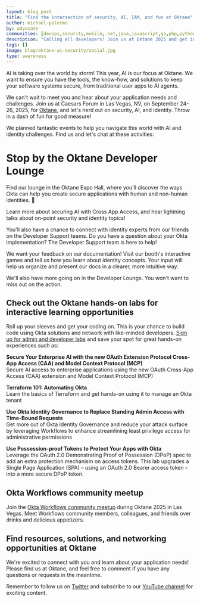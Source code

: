 ```yaml
---
layout: blog_post
title: "Find the intersection of security, AI, IAM, and fun at Oktane"
author: michael-palermo
by: advocate
communities: [devops,security,mobile,.net,java,javascript,go,php,python,ruby]
description: "Calling all developers! Join us at Oktane 2025 and get inspired on how you can create secure AI agents, follow security best practices, and elevate identity assurance."
tags: []
image: blog/oktane-ai-security/social.jpg
type: awareness
---
```


AI is taking over the world by storm! This year, AI is our focus at Oktane. We want to ensure you have the tools, the know-how, and solutions to keep your software systems secure, from traditional user apps to AI agents. 

We can't wait to meet you and hear about your application needs and challenges. Join us at Caesars Forum in Las Vegas, NV, on September 24-26, 2025, for [Oktane](https://www.okta.com/oktane), and let's nerd out on security, AI, and identity. Throw in a dash of fun for good measure!

We planned fantastic events to help you navigate this world with AI and identity challenges. Find us and let's chat at these activities: 

# Stop by the Oktane Developer Lounge

Find our lounge in the Oktane Expo Hall, where you'll discover the ways Okta can help you create secure applications with human and non-human identities. 🤖

Learn more about securing AI with Cross App Access, and hear lightning talks about on-point security and identity topics!

You'll also have a chance to connect with identity experts from our friends on the Developer Support teams. Do you have a question about your Okta implementation? The Developer Support team is here to help!

We want your feedback on our documentation! Visit our booth's interactive games and tell us how you learn about identity concepts. Your input will help us organize and present our docs in a clearer, more intuitive way. 

We'll also have more going on in the Developer Lounge. You won't want to miss out on the action.

## Check out the Oktane hands-on labs for interactive learning opportunities

Roll up your sleeves and get your coding on. This is your chance to build code using Okta solutions and network with like-minded developers. [Sign up for admin and developer labs](https://www.okta.com/oktane/labs/) and save your spot for great hands-on experiences such as:

**Secure Your Enterprise AI with the new OAuth Extension Protocol Cross-App Access (CAA) and Model Context Protocol (MCP)** <br/>
Secure AI access to enterprise applications using the new OAuth Cross-App Access (CAA) extension and Model Context Protocol (MCP)

**Terraform 101: Automating Okta** <br/>
Learn the basics of Terraform and get hands-on using it to manage an Okta tenant

**Use Okta Identity Governance to Replace Standing Admin Access with Time-Bound Requests** <br/>
Get more out of Okta Identity Governance and reduce your attack surface by leveraging Workflows to enhance streamlining least privilege access for administrative permissions

**Use Possession-proof Tokens to Protect Your Apps with Okta** <br/>
Leverage the OAuth 2.0 Demonstrating Proof of Possession (DPoP) spec to add an extra protection mechanism on access tokens. This lab upgrades a Single Page Application (SPA) – using an OAuth 2.0 Bearer access token – into a more secure DPoP token.


## Okta Workflows community meetup

Join the [Okta Workflows community meetup](https://www.meetup.com/okta-workflows/events/310474394/) during Oktane 2025 in Las Vegas. Meet Workflows community members, colleagues, and friends over drinks and delicious appetizers. 

## Find resources, solutions, and networking opportunities at Oktane

We're excited to connect with you and learn about your application needs! Please find us at Oktane, and feel free to comment if you have any questions or requests in the meantime. 

Remember to follow us on [Twitter](https://twitter.com/oktadev) and subscribe to our [YouTube channel](https://www.youtube.com/c/OktaDev/) for exciting content. 
